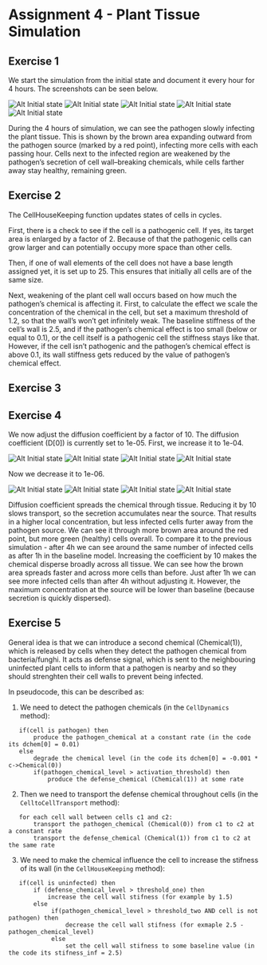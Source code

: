 # Assignment 4 - Plant Tissue Simulation

## Exercise 1

We start the simulation from the initial state and document it every hour for 4 hours. The screenshots can be seen below.

![Alt Initial state](./screenshots/initial.png)
![Alt Initial state](./screenshots/after_1h.png)
![Alt Initial state](./screenshots/after_2h.png)
![Alt Initial state](./screenshots/after_3h.png)
![Alt Initial state](./screenshots/after_4h.png)

During the 4 hours of simulation, we can see the pathogen slowly infecting the plant tissue. This is shown by the brown area expanding outward from the pathogen source (marked by a red point), infecting more cells with each passing hour. Cells next to the infected region are weakened by the pathogen’s secretion of cell wall–breaking chemicals, while cells farther away stay healthy, remaining green.

## Exercise 2

The CellHouseKeeping function updates states of cells in cycles.

First, there is a check to see if the cell is a pathogenic cell. If yes, its target area is enlarged by a factor of 2. Because of that the pathogenic cells can grow larger and can potentially occupy more space than other cells.

Then, if one of wall elements of the cell does not have a base length assigned yet, it is set up to 25. This ensures that initially all cells are of the same size.

Next, weakening of the plant cell wall occurs based on how much the pathogen’s chemical is affecting it. 
First, to calculate the effect we scale the concentration of the chemical in the cell, but set a maximum threshold of 1.2, so that the wall’s won’t get infinitely weak. 
The baseline stiffness of the cell’s wall is 2.5, and if the pathogen’s chemical effect is too small (below or equal to 0.1), or the cell itself is a pathogenic cell the stiffness stays like that. However, if the cell isn’t pathogenic and the pathogen’s chemical effect is above 0.1, its wall stiffness gets reduced by the value of pathogen’s chemical effect.

## Exercise 3

## Exercise 4

We now adjust the diffusion coefficient by a factor of 10. The diffusion coefficient (D[0]) is currently set to 1e-05. First, we increase it to 1e-04. 

![Alt Initial state](./screenshots/d_04_after_1h.png)
![Alt Initial state](./screenshots/d_04_after_2h.png)
![Alt Initial state](./screenshots/d_04_after_3h.png)
![Alt Initial state](./screenshots/d_04_after_4h.png)

Now we decrease it to 1e-06. 

![Alt Initial state](./screenshots/d_06_after_1h.png)
![Alt Initial state](./screenshots/d_06_after_2h.png)
![Alt Initial state](./screenshots/d_06_after_3h.png)
![Alt Initial state](./screenshots/d_06_after_4h.png)

Diffusion coefficient spreads the chemical through tissue. Reducing it by 10 slows transport, so the secretion accumulates near the source. That results in a higher local concentration, but less infected cells furter away from the pathogen source. We can see it through more brown area around the red point, but more green (healthy) cells overall. To compare it to the previous simulation - after 4h we can see around the same number of infected cells as after 1h in the baseline model. Increasing the coefficient by 10 makes the chemical disperse broadly across all tissue. We can see how the brown area spreads faster and across more cells than before. Just after 1h we can see more infected cells than after 4h without adjusting it. However, the maximum concentration at the source will be lower than baseline (because secretion is quickly dispersed). 

## Exercise 5

General idea is that we can introduce a second chemical (Chemical(1)), which is released by cells when they detect the pathogen chemical from bacteria/funghi. It acts as defense signal, which is sent to the neighbouring uninfected plant cells to inform that a pathogen is nearby and so they should strenghten their cell walls to prevent being infected.

In pseudocode, this can be described as:

1. We need to detect the pathogen chemicals (in the `CellDynamics` method):

```
   if(cell is pathogen) then
       produce the pathogen_chemical at a constant rate (in the code its dchem[0] = 0.01)
   else
       degrade the chemical level (in the code its dchem[0] = -0.001 * c->Chemical(0))
       if(pathogen_chemical_level > activation_threshold) then
           produce the defense_chemical (Chemical(1)) at some rate
```

2.  Then we need to transport the defense chemical throughout cells (in the `CelltoCellTransport` method):

```
   for each cell wall between cells c1 and c2:
       transport the pathogen_chemical (Chemical(0)) from c1 to c2 at a constant rate
       transport the defense_chemical (Chemical(1)) from c1 to c2 at the same rate
```

3.  We need to make the chemical influence the cell to increase the stifness of its wall (in the `CellHouseKeeping` method):

```
   if(cell is uninfected) then
       if (defense_chemical_level > threshold_one) then
           increase the cell wall stifness (for example by 1.5)
       else
            if(pathogen_chemical_level > threshold_two AND cell is not pathogen) then
                decrease the cell wall stifness (for exmaple 2.5 - pathogen_chemical_level)
            else
                set the cell wall stifness to some baseline value (in the code its stifness_inf = 2.5)
```
